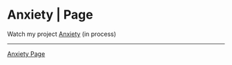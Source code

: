 # Anxiety | Page

Watch my project [Anxiety](https://github.com/moscou-sds/Anxiety) (in process)

---
[Anxiety Page](https://moscou-sds.github.io/ax-html/)
